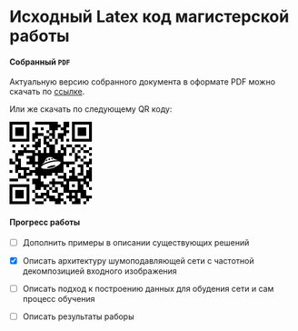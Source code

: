 # Исходный Latex код магистерской работы

#### Собранный `PDF`
Актуальную версию собранного документа в оформате PDF можно скачать по [ссылке](https://yadi.sk/i/l3EC0bttwP_YCQ "Yandex disk").

Или же скачать по следующему QR коду:


![GitHub Logo](qr.png)


#### Прогресс работы
- [ ] Дополнить примеры в описании существующих решений
- [x] Описать архитектуру шумоподавляющей сети с частотной декомпозицией входного изображения 
- [ ] Описать подход к построению данных для обудения сети и сам процесс обучения
- [ ] Описать результаты раборы

